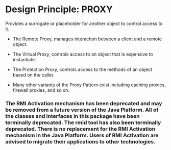 # Design Principle: PROXY

Provides a surrogate or placeholder for another object to control access to it.

- The Remote Proxy, manages interaction between a client and a remote object.

- The Virtual Proxy, controls access to an object that is expensive to instantiate.

- The Protection Proxy, controls access to the methods of an object based on the caller.

- Many other variants of the Proxy Pattern exist including caching proxies, firewall proxies, and so on.

### The RMI Activation mechanism has been deprecated and may be removed from a future version of the Java Platform. All of the classes and interfaces in this package have been terminally deprecated. The rmid tool has also been terminally deprecated. There is no replacement for the RMI Activation mechanism in the Java Platform. Users of RMI Activation are advised to migrate their applications to other technologies.